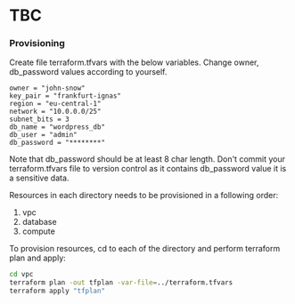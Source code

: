 # TBC

### Provisioning

Create file terraform.tfvars with the below variables. Change owner, db_password values according to yourself.
```
owner = "john-snow"
key_pair = "frankfurt-ignas"
region = "eu-central-1"
network = "10.0.0.0/25"
subnet_bits = 3
db_name = "wordpress_db"
db_user = "admin"
db_password = "********"
```

Note that db_password should be at least 8 char length. 
Don't commit your terraform.tfvars file to version control as it contains db_password value it is a sensitive data.

Resources in each directory needs to be provisioned in a following order:
1. vpc
2. database
3. compute


To provision resources, cd to each of the directory and perform terraform plan and apply:

```bash
cd vpc
terraform plan -out tfplan -var-file=../terraform.tfvars
terraform apply "tfplan"
```
